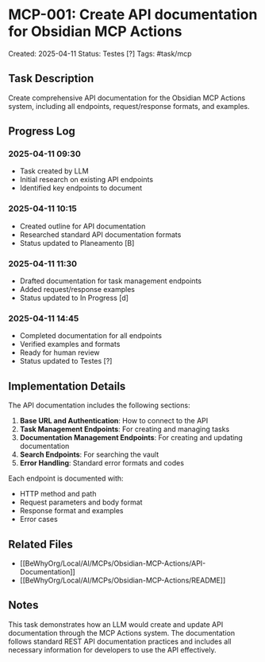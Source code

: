 # MCP-001: Create API documentation for Obsidian MCP Actions

Created: 2025-04-11
Status: Testes [?]
Tags: #task/mcp

## Task Description

Create comprehensive API documentation for the Obsidian MCP Actions system, including all endpoints, request/response formats, and examples.

## Progress Log

### 2025-04-11 09:30
- Task created by LLM
- Initial research on existing API endpoints
- Identified key endpoints to document

### 2025-04-11 10:15
- Created outline for API documentation
- Researched standard API documentation formats
- Status updated to Planeamento [B]

### 2025-04-11 11:30
- Drafted documentation for task management endpoints
- Added request/response examples
- Status updated to In Progress [d]

### 2025-04-11 14:45
- Completed documentation for all endpoints
- Verified examples and formats
- Ready for human review
- Status updated to Testes [?]

## Implementation Details

The API documentation includes the following sections:

1. **Base URL and Authentication**: How to connect to the API
2. **Task Management Endpoints**: For creating and managing tasks
3. **Documentation Management Endpoints**: For creating and updating documentation
4. **Search Endpoints**: For searching the vault
5. **Error Handling**: Standard error formats and codes

Each endpoint is documented with:
- HTTP method and path
- Request parameters and body format
- Response format and examples
- Error cases

## Related Files

- [[BeWhyOrg/Local/AI/MCPs/Obsidian-MCP-Actions/API-Documentation]]
- [[BeWhyOrg/Local/AI/MCPs/Obsidian-MCP-Actions/README]]

## Notes

This task demonstrates how an LLM would create and update API documentation through the MCP Actions system. The documentation follows standard REST API documentation practices and includes all necessary information for developers to use the API effectively.

